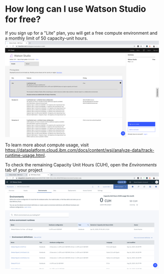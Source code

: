 # How long can I use Watson Studio for free?

If you sign up for a "Lite" plan, you will get a free compute environment and a monthly limit of 50 capacity-unit hours.
![](./screenshots/1.png)

To learn more about compute usage, visit https://dataplatform.cloud.ibm.com/docs/content/wsj/analyze-data/track-runtime-usage.html.

To check the remaining Capacity Unit Hours (CUH), open the _Environments_ tab of your project
![](./screenshots/2.png)

